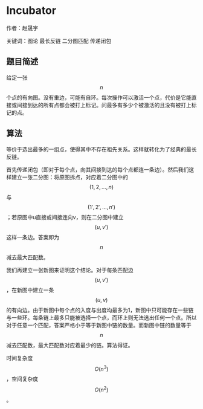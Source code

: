 # Incubator
作者：赵晟宇

关键词：图论 最长反链 二分图匹配 传递闭包

## 题目简述
给定一张$$n$$个点的有向图。没有重边，可能有自环。每次操作可以激活一个点，代价是它能直接或间接到达的所有点都会被打上标记。问最多有多少个被激活的且没有被打上标记的点。

## 算法
等价于选出最多的一组点，使得其中不存在祖先关系。这样就转化为了经典的最长反链。

首先传递闭包（即对于每个点，向其间接到达的每个点都连一条边）。然后我们这样建立一张二分图：将原图拆点，对应着二分图中的$$(1, 2, ..., n)$$与$$(1', 2', ..., n')$$；若原图中u直接或间接连向v，则在二分图中建立$$(u, v')$$这样一条边。答案即为$$n$$减去最大匹配数。

我们再建立一张新图来证明这个结论。对于每条匹配边$$(u, v')$$，在新图中建立一条$$(u, v)$$的有向边。由于新图中每个点的入度与出度均最多为1，新图中只可能存在一些链与一些环。每条链上最多只能被选择一个点，而环上则无法选出任何一个点。所以对于任意一个匹配，答案严格小于等于新图中链的数量。而新图中链的数量等于$$n$$减去匹配数，最大匹配数对应着最少的链。算法得证。

时间复杂度$$O(n^3)$$，空间复杂度$$O(n^2)$$。